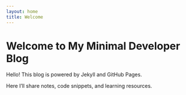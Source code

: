```yaml
---
layout: home
title: Welcome
---
```


# Welcome to My Minimal Developer Blog

Hello! This blog is powered by Jekyll and GitHub Pages.

Here I’ll share notes, code snippets, and learning resources.
